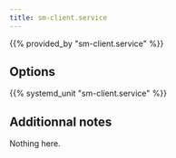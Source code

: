 ```yaml
---
title: sm-client.service
---
```


{{% provided_by "sm-client.service" %}}

## Options

{{% systemd_unit "sm-client.service" %}}

## Additionnal notes

Nothing here.